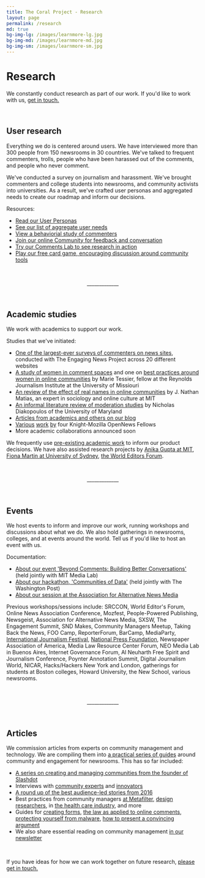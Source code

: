 ```yaml
---
title: The Coral Project - Research
layout: page
permalink: /research
md: true
bg-img-lg: /images/learnmore-lg.jpg
bg-img-md: /images/learnmore-md.jpg
bg-img-sm: /images/learnmore-sm.jpg
---
```

# Research

We constantly conduct research as part of our work. If you'd like to work with us, [get in touch.](/contact.html)

&nbsp;
&nbsp;

## User research

Everything we do is centered around users. We have interviewed more than 300 people from 150 newsrooms in 30 countries. We've talked to frequent commenters, trolls, people who have been harassed out of the comments, and people who never comment. 

We've conducted a survey on journalism and harassment. We've brought commenters and college students into newsrooms, and community activists into universities. As a result, we've crafted user personas and aggregated needs to create our roadmap and inform our decisions.

Resources:

* [Read our User Personas](https://community.coralproject.net/t/our-user-personas/286)
* [See our list of aggregate user needs](https://trello.com/b/Dhrb4D74/coral-s-needs-public) 
* [View a behaviorial study of commenters](https://blog.coralproject.net/interviews-with-frequent-commenters/) 
* [Join our online Community for feedback and conversation](https://community.coralproject.net/)
* [Try our Comments Lab to see research in action](https://lab.coralproject.net)
* [Play our free card game, encouraging discussion around community tools](http://blog.coralproject.net/cards) 

&nbsp;
&nbsp;

<p align="center">_____________</p>

&nbsp;
&nbsp;

## Academic studies

We work with academics to support our work.

Studies that we've initiated:

* [One of the largest-ever surveys of commenters on news sites](https://blog.coralproject.net/12000-people-have-something-to-say/), conducted with The Engaging News Project across 20 different websites 
* [A study of women in comment spaces](https://blog.coralproject.net/raising-womens-voices/) and one on [best practices around women in online communities](https://blog.coralproject.net/what-women-want-in-community/) by Marie Tessier, fellow at the Reynolds Journalism Institute at the University of Missiouri
* [An review of the effect of real names in online communities](https://blog.coralproject.net/the-real-name-fallacy/) by J. Nathan Matias, an expert in sociology and online culture at MIT
* [An informal literature review of moderation studies](https://blog.coralproject.net/artificial-moderation-a-reading-list)  by Nicholas Diakopoulos of the University of Maryland
* [Articles from academics and others on our blog](https://blog.coralproject.net/category/research/)
* [Various](https://blog.coralproject.net/the-math-behind-the-metrics/) [work](https://blog.coralproject.net/newsrooms-privacy-creepy/) [by](https://source.opennews.org/en-US/articles/low-budget-natural-language-processing/) four Knight-Mozilla OpenNews Fellows 
* More academic collaborations announced soon

We frequently use [pre-existing academic work](https://community.coralproject.net/t/interesting-academic-papers-about-comment-sections) to inform our product decisions. We have also assisted research projects by [Anika Gupta at MIT](https://dspace.mit.edu/handle/1721.1/104258#files-area), [Fiona Martin at University of Sydney](https://sydney.edu.au/arts/media_communications/staff/profiles/fiona.martin.php), [the World Editors Forum](http://www.wan-ifra.org/reports/2016/10/06/the-2016-global-report-on-online-commenting).

&nbsp;
&nbsp;

<p align="center">_____________</p>

&nbsp;
&nbsp;

## Events

We host events to inform and improve our work, running workshops and discussions about what we do. We also hold gatherings in newsrooms, colleges, and at events around the world. Tell us if you'd like to host an event with us.

Documentation:

* [About our event 'Beyond Comments: Building Better Conversations'](https://blog.coralproject.net/beyond-comments-our-first-event/) (held jointly with MIT Media Lab) 
* [About our hackathon, 'Communities of Data'](https://blog.coralproject.net/our-first-hackathon/) (held jointly with The Washington Post)
* [About our session at the Association for Alternative News Media](https://blog.coralproject.net/alternative-news-editors-offer-alternatives-to-commenting/)


Previous workshops/sessions include:
SRCCON, World Editor's Forum, Online News Association Conference, Mozfest, People-Powered Publishing, Newsgeist, Association for Alternative News Media, SXSW, The Engagement Summit, SND Makes, Community Managers Meetup, Taking Back the News, FOO Camp, ReporterForum, BarCamp, MediaParty, [International Journalism Festival](https://www.youtube.com/watch?v=pP7Rr12j4QY&t=1s), [National Press Foundation]( http://nationalpress.org/topic/engaging-your-community/?mm=Video), Newspaper Association of America, Media Law Resource Center Forum, NEO Media Lab in Buenos Aires, Internet Governance Forum, Al Neuharth Free Spirit and Journalism Conference, Poynter Annotation Summit, Digital Journalism World, NICAR, Hacks/Hackers New York and London, gatherings for students at Boston colleges, Howard University, the New School, various newsrooms.

&nbsp;
&nbsp;

<p align="center">_____________</p>

&nbsp;
&nbsp;

## Articles

We commission articles from experts on community management and technology. We are compiling them into [a practical series of guides](https://coralproject.net/products/guides.html) around community and engagement for newsrooms. This has so far included:

* [A series on creating and managing communities from the founder of Slashdot](https://blog.coralproject.net/author/robert-malda/)
* Interviews with [community experts](https://blog.coralproject.net/category/interview/) and [innovators](https://blog.coralproject.net/category/new-tools/)
* [A round up of the best audience-led stories from 2016](https://blog.coralproject.net/your-best-journalism-2017/)
* Best practices from community managers [at Metafilter](https://blog.coralproject.net/advice-for-the-accidental-community-manager/), [design researchers](https://blog.coralproject.net/can-design-make-the-comments-section-nicer/), in [the health care industry](https://blog.coralproject.net/creating-community-culture/), and more
* Guides for [creating forms](https://blog.coralproject.net/forms-audience-engagement/), [the law as applied to online comments](https://blog.coralproject.net/internet-comments-and-the-law/), [protecting yourself from malware](https://blog.coralproject.net/user-submitted-malware/), [how to present a convincing argument](https://blog.coralproject.net/how-to-argue-successfully-online/)
* We also share essential reading on community management [in our newsletter](https://tinyletter.com/coralproject/archive)

<br />

If you have ideas for how we can work together on future research, [please get in touch.](/contact.html)



&nbsp;
&nbsp;
